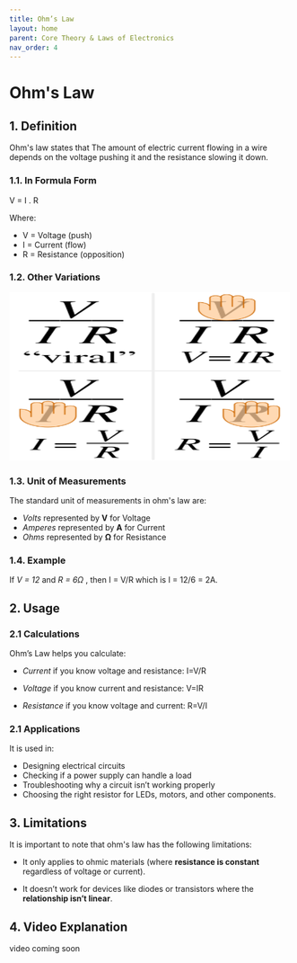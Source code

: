 ```yaml
---
title: Ohm’s Law
layout: home
parent: Core Theory & Laws of Electronics
nav_order: 4
---
```


# Ohm's Law
## 1. Definition   
Ohm's law states that The amount of electric current flowing in a wire depends on the voltage pushing it and the resistance slowing it down.


### 1.1. In Formula Form
V = I . R

Where:
- V = Voltage (push)
- I = Current (flow)
- R = Resistance (opposition)

### 1.2. Other Variations

<img src="\images\Ohm_law_mnemonic_principle.svg.png" width="500" height="300" alt="Ohm's Law Mnemonic Principle">

### 1.3. Unit of Measurements 

The standard unit of measurements in ohm's law are:
- *Volts* represented by **V** for Voltage
- *Amperes* represented by **A** for Current
- *Ohms* represented by **Ω** for Resistance 

### 1.4. Example

If  *V = 12*  and  *R = 6Ω* , then I = V/R
which is I = 12/6 = 2A.
## 2. Usage 

### 2.1 Calculations
Ohm’s Law helps you calculate:

- *Current* if you know voltage and resistance: I=V/R

- *Voltage* if you know current and resistance: V=IR

- *Resistance* if you know voltage and current: R=V/I

### 2.1 Applications

It is used in:

- Designing electrical circuits
- Checking if a power supply can handle a load
- Troubleshooting why a circuit isn’t working properly
- Choosing the right resistor for LEDs, motors, and other components.

## 3. Limitations
It is important to note that ohm's law has the following limitations:
- It only applies to ohmic materials (where **resistance is constant** regardless of voltage or current).

- It doesn’t work for devices like diodes or transistors where the **relationship isn’t linear**.



## 4. Video Explanation 
video coming soon